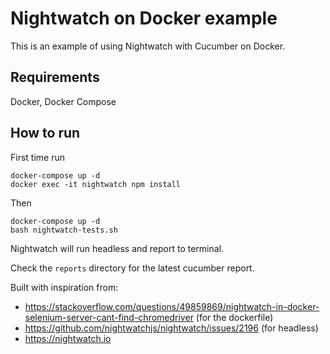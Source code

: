 # Nightwatch on Docker example

This is an example of using Nightwatch with Cucumber on Docker.

## Requirements
Docker, Docker Compose

## How to run

First time run

    docker-compose up -d
    docker exec -it nightwatch npm install
     
Then

    docker-compose up -d
    bash nightwatch-tests.sh
    
Nightwatch will run headless and report to terminal.

Check the `reports` directory for the latest cucumber report.

Built with inspiration from:
- https://stackoverflow.com/questions/49859869/nightwatch-in-docker-selenium-server-cant-find-chromedriver (for the dockerfile)
- https://github.com/nightwatchjs/nightwatch/issues/2196 (for headless)
- https://nightwatch.io
